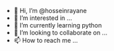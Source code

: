 - 👋 Hi, I’m @hosseinrayane
- 👀 I’m interested in ...
- 🌱 I’m currently learning python
- 💞️ I’m looking to collaborate on ...
- 📫 How to reach me ...

<!---
hosseinrayane/hosseinrayane is a ✨ special ✨ repository because its `README.md` (this file) appears on your GitHub profile.
You can click the Preview link to take a look at your changes.
--->
